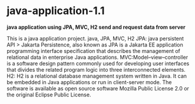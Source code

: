 # java-application-1.1
**java application using JPA, MVC, H2 send and request data from server**

This is a java application project. java, JPA, MVC, H2 JPA: java persistent API > Jakarta Persistence, also known as JPA is a Jakarta EE application programming interface specification that describes the management of relational data in enterprise Java applications. MVC:Model–view–controller is a software design pattern commonly used for developing user interfaces that divides the related program logic into three interconnected elements. H2: H2 is a relational database management system written in Java. It can be embedded in Java applications or run in client-server mode. The software is available as open source software Mozilla Public License 2.0 or the original Eclipse Public License.

